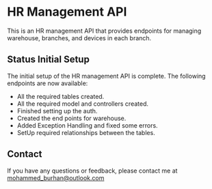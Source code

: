 # HR Management API

This is an HR management API that provides endpoints for managing warehouse, branches, and devices in each branch.

## Status Initial Setup

The initial setup of the HR management API is complete. The following endpoints are now available:

-   All the required tables created.
-   All the required model and controllers created.
-   Finished setting up the auth.
-   Created the end points for warehouse.
-   Added Exception Handling and fixed some errors.
-   SetUp required relationships between the tables.

## Contact

If you have any questions or feedback, please contact me at mohammed_burhan@outlook.com
